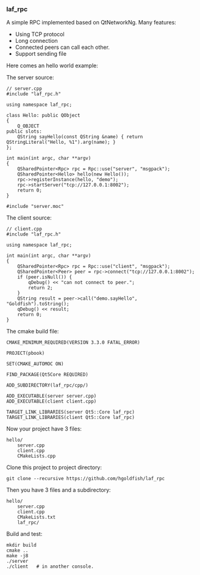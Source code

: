 ### laf_rpc

A simple RPC implemented based on QtNetworkNg. Many features:

* Using TCP protocol
* Long connection
* Connected peers can call each other.
* Support sending file


Here comes an hello world example:

The server source:

    // server.cpp
    #include "laf_rpc.h"

    using namespace laf_rpc;

    class Hello: public QObject
    {
        Q_OBJECT
    public slots:
        QString sayHello(const QString &name) { return QStringLiteral("Hello, %1").arg(name); }
    };

    int main(int argc, char **argv)
    {
        QSharedPointer<Rpc> rpc = Rpc::use("server", "msgpack");
        QSharedPointer<Hello> hello(new Hello());
        rpc->registerInstance(hello, "demo");
        rpc->startServer("tcp://127.0.0.1:8002");
        return 0;
    }

    #include "server.moc"

The client source:

    // client.cpp
    #include "laf_rpc.h"

    using namespace laf_rpc;

    int main(int argc, char **argv)
    {
        QSharedPointer<Rpc> rpc = Rpc::use("client", "msgpack");
        QSharedPointer<Peer> peer = rpc->connect("tcp://127.0.0.1:8002");
        if (peer.isNull()) {
            qDebug() << "can not connect to peer.";
            return 2;
        }
        QString result = peer->call("demo.sayHello", "Goldfish").toString();
        qDebug() << result;
        return 0;
    }

The cmake build file:

    CMAKE_MINIMUM_REQUIRED(VERSION 3.3.0 FATAL_ERROR)

    PROJECT(pbook)

    SET(CMAKE_AUTOMOC ON)

    FIND_PACKAGE(Qt5Core REQUIRED)

    ADD_SUBDIRECTORY(laf_rpc/cpp/)

    ADD_EXECUTABLE(server server.cpp)
    ADD_EXECUTABLE(client client.cpp)

    TARGET_LINK_LIBRARIES(server Qt5::Core laf_rpc)
    TARGET_LINK_LIBRARIES(client Qt5::Core laf_rpc)

Now your project have 3 files:

    hello/
        server.cpp
        client.cpp
        CMakeLists.cpp

Clone this project to project directory:

    git clone --recursive https://github.com/hgoldfish/laf_rpc

Then you have 3 files and a subdirectory:

    hello/
        server.cpp
        client.cpp
        CMakeLists.txt
        laf_rpc/

Build and test:

    mkdir build
    cmake ..
    make -j8
    ./server
    ./client   # in another console.
